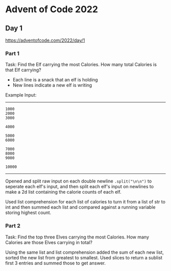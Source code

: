 # Advent of Code 2022
## Day 1
https://adventofcode.com/2022/day/1


### Part 1
Task: Find the Elf carrying the most Calories. How many total Calories is that Elf carrying?

- Each line is a snack that an elf is holding  
- New lines indicate a new elf is writing  


Example Input:

---
```
1000
2000
3000

4000

5000
6000

7000
8000
9000

10000
```
---


Opened and split raw input on each double newline `.split("\n\n")` to seperate each elf's input, and then split each elf's input on newlines to make a 2d list containing the calorie counts of each elf.

Used list comprehension for each list of calories to turn it from a list of str to int and then summed each list and compared against a running variable storing highest count.



### Part 2
Task: Find the top three Elves carrying the most Calories. How many Calories are those Elves carrying in total?


Using the same list and list comprehension added the sum of each new list, sorted the new list from greatest to smallest. Used slices to return a sublist first 3 entries and summed those to get answer.
